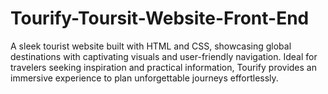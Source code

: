 # Tourify-Toursit-Website-Front-End
A sleek tourist website built with HTML and CSS, showcasing global destinations with captivating visuals and user-friendly navigation. Ideal for travelers seeking inspiration and practical information, Tourify provides an immersive experience to plan unforgettable journeys effortlessly.
